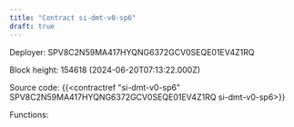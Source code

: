 ```yaml
---
title: "Contract si-dmt-v0-sp6"
draft: true
---
```

Deployer: SPV8C2N59MA417HYQNG6372GCV0SEQE01EV4Z1RQ


 



Block height: 154618 (2024-06-20T07:13:22.000Z)

Source code: {{<contractref "si-dmt-v0-sp6" SPV8C2N59MA417HYQNG6372GCV0SEQE01EV4Z1RQ si-dmt-v0-sp6>}}

Functions:


